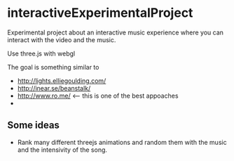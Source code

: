 interactiveExperimentalProject
==============================

Experimental project about an interactive music experience where you can interact with the video and the music.

Use three.js with webgl

The goal is something similar to 
* http://lights.elliegoulding.com/
* http://inear.se/beanstalk/
* http://www.ro.me/ <-- this is one of the best appoaches
* 

Some ideas
----------

* Rank many different threejs animations and random them with the music and the intensivity of the song.
